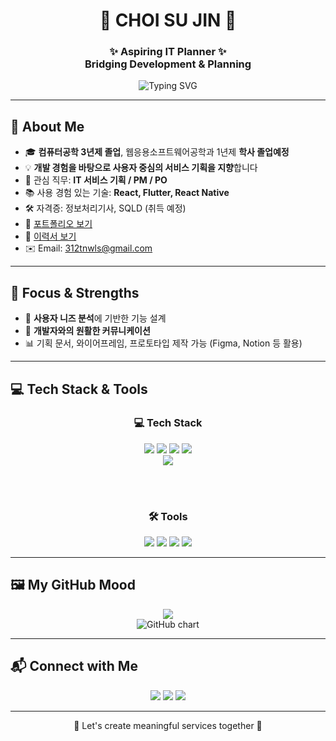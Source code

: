 <div align="center">

<h1>💜 CHOI SU JIN 💜</h1>
<h3>✨ Aspiring IT Planner ✨<br/>Bridging Development & Planning</h3>

<img src="https://readme-typing-svg.demolab.com?font=Quicksand&size=24&pause=1000&center=true&vCenter=true&width=435&lines=Welcome+to+my+GitHub!;From+Dev+to+Planner;User-centered+thinking+always💡;" alt="Typing SVG" />

</div>

---

## 💼 About Me

- 🎓 **컴퓨터공학 3년제 졸업**, 웹응용소프트웨어공학과 1년제 **학사 졸업예정**
- 💡 **개발 경험을 바탕으로 사용자 중심의 서비스 기획을 지향**합니다
- 💼 관심 직무: **IT 서비스 기획 / PM / PO**
- 📚 사용 경험 있는 기술: **React, Flutter, React Native**
- 🛠️ 자격증: 정보처리기사, SQLD (취득 예정)
- 📝 [포트폴리오 보기](https://your-portfolio-link.com)  
- 📄 [이력서 보기]()  
- ✉️ Email: 312tnwls@gmail.com  

---

## 🌟 Focus & Strengths

- 👥 **사용자 니즈 분석**에 기반한 기능 설계
- 🧩 **개발자와의 원활한 커뮤니케이션**
- 📊 기획 문서, 와이어프레임, 프로토타입 제작 가능 (Figma, Notion 등 활용)

---

## 💻 Tech Stack & Tools

<div align="center">

### 💻 Tech Stack  
<img src="https://img.shields.io/badge/React-61DAFB?style=flat-square&logo=react&logoColor=black"/>
<img src="https://img.shields.io/badge/JavaScript-F7DF1E?style=flat-square&logo=javascript&logoColor=black"/>
<img src="https://img.shields.io/badge/HTML5-E34F26?style=flat-square&logo=html5&logoColor=white"/>
<img src="https://img.shields.io/badge/CSS3-1572B6?style=flat-square&logo=css3&logoColor=white"/>
<br/>
<img src="https://img.shields.io/badge/Python-3776AB?style=flat-square&logo=python&logoColor=white"/>

<br/><br/>

### 🛠 Tools  
<img src="https://img.shields.io/badge/GitHub-181717?style=flat-square&logo=github&logoColor=white"/>
<img src="https://img.shields.io/badge/Notion-000000?style=flat-square&logo=notion&logoColor=white"/>
<img src="https://img.shields.io/badge/Figma-F24E1E?style=flat-square&logo=figma&logoColor=white"/>
<img src="https://img.shields.io/badge/VSCode-007ACC?style=flat-square&logo=visualstudiocode&logoColor=white"/>

</div>

---

## 🖼️ My GitHub Mood

<p align="center">
  <img src="https://github-readme-streak-stats.herokuapp.com?user=YOUR_GITHUB_USERNAME&theme=tokyonight&hide_border=true&date_format=M%20j%5B%2C%20Y%5D"/>
  <br/>
  <img src="https://ghchart.rshah.org/312tnwls" alt="GitHub chart" />
</p>

---

## 📬 Connect with Me

<p align="center">
  <a href="https://velog.io/@oka1313"><img src="https://img.shields.io/badge/Velog-20C997?style=for-the-badge&logo=velog&logoColor=white"/></a>
  <a href="mailto:312tnwls@gmail.com"><img src="https://img.shields.io/badge/312tnwls@gmail.com-EA4335?style=for-the-badge&logo=gmail&logoColor=white"/></a>
  <a href="https://your-notion-portfolio-link.com"><img src="https://img.shields.io/badge/Notion-black?style=for-the-badge&logo=notion&logoColor=white"/></a>
</p>

---

<p align="center">💜 Let's create meaningful services together 💜</p>
